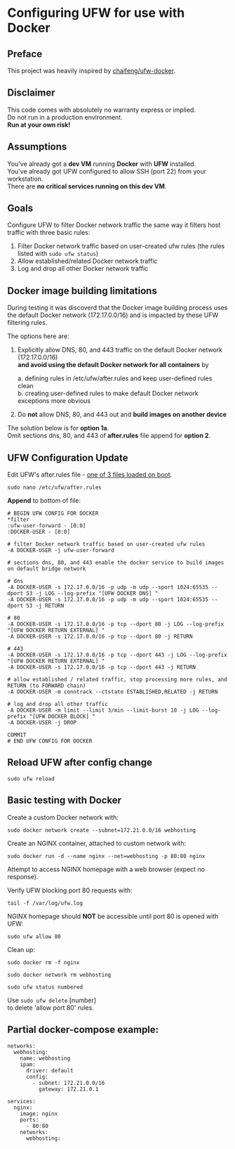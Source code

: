 # Configuring UFW for use with Docker

## Preface

This project was heavily inspired by [chaifeng/ufw-docker](https://github.com/chaifeng/ufw-docker).

## Disclaimer

This code comes with absolutely no warranty express or implied.<br>
Do not run in a production environment.<br>
**Run at your own risk!**

## Assumptions

You've already got a **dev VM** running **Docker** with **UFW** installed.<br>
You've already got UFW configured to allow SSH (port 22) from your workstation.<br>
There are **no critical services running on this dev VM**.

## Goals

Configure UFW to filter Docker network traffic the same way it filters host traffic with three basic rules:

1. Filter Docker network traffic based on user-created ufw rules (the rules listed with `sudo ufw status`)
2. Allow established/related Docker network traffic
3. Log and drop all other Docker network traffic

## Docker image building limitations

During testing it was discoverd that the Docker image building process uses the default Docker network (172.17.0.0/16) and is impacted by these UFW filtering rules.

The options here are:

1. Explicitly allow DNS, 80, and 443 traffic on the default Docker network (172.17.0.0/16) <br> **and avoid using the default Docker network for all containers** by

   a. defining rules in /etc/ufw/after.rules and keep user-defined rules clean <br>
   b. creating user-defined rules to make default Docker network exceptions more obvious

2. Do **not** allow DNS, 80, and 443 out and **build images on another device**

The solution below is for **option 1a**.<br>
Omit sections dns, 80, and 443 of **after.rules** file append for **option 2**.

## UFW Configuration Update

Edit UFW's after.rules file - [one of 3 files loaded on boot](https://manpages.ubuntu.com/manpages/xenial/man8/ufw-framework.8.html).

```
sudo nano /etc/ufw/after.rules
```

**Append** to bottom of file:

```
# BEGIN UFW CONFIG FOR DOCKER
*filter
:ufw-user-forward - [0:0]
:DOCKER-USER - [0:0]

# filter Docker network traffic based on user-created ufw rules
-A DOCKER-USER -j ufw-user-forward

# sections dns, 80, and 443 enable the docker service to build images on default bridge network

# dns
-A DOCKER-USER -s 172.17.0.0/16 -p udp -m udp --sport 1024:65535 --dport 53 -j LOG --log-prefix "[UFW DOCKER DNS] "
-A DOCKER-USER -s 172.17.0.0/16 -p udp -m udp --sport 1024:65535 --dport 53 -j RETURN

# 80
-A DOCKER-USER -s 172.17.0.0/16 -p tcp --dport 80 -j LOG --log-prefix "[UFW DOCKER RETURN EXTERNAL] "
-A DOCKER-USER -s 172.17.0.0/16 -p tcp --dport 80 -j RETURN

# 443
-A DOCKER-USER -s 172.17.0.0/16 -p tcp --dport 443 -j LOG --log-prefix "[UFW DOCKER RETURN EXTERNAL] "
-A DOCKER-USER -s 172.17.0.0/16 -p tcp --dport 443 -j RETURN

# allow established / related traffic, stop processing more rules, and RETURN (to FORWARD chain)
-A DOCKER-USER -m conntrack --ctstate ESTABLISHED,RELATED -j RETURN

# log and drop all other traffic
-A DOCKER-USER -m limit --limit 3/min --limit-burst 10 -j LOG --log-prefix "[UFW DOCKER BLOCK] "
-A DOCKER-USER -j DROP

COMMIT
# END UFW CONFIG FOR DOCKER
```

## Reload UFW after config change

```
sudo ufw reload
```

## Basic testing with Docker

Create a custom Docker network with:

```
sudo docker network create --subnet=172.21.0.0/16 webhosting
```

Create an NGINX container, attached to custom network with:

```
sudo docker run -d --name nginx --net=webhosting -p 80:80 nginx
```

Attempt to access NGINX homepage with a web browser (expect no response).

Verify UFW blocking port 80 requests with:

```
tail -f /var/log/ufw.log
```

NGINX homepage should **NOT** be accessible until port 80 is opened with UFW:

```
sudo ufw allow 80
```

Clean up:

```
sudo docker rm -f nginx
```

```
sudo docker network rm webhosting
```

```
sudo ufw status numbered
```

Use `sudo ufw delete` [number] <br>
to delete 'allow port 80' rules.

## Partial docker-compose example:

```
networks:
  webhosting:
    name: webhosting
    ipam:
      driver: default
      config:
        - subnet: 172.21.0.0/16
          gateway: 172.21.0.1

services:
  nginx:
    image: nginx
    ports:
      - 80:80
    networks:
      webhosting:
```
